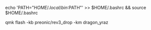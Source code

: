 
echo 'PATH="$HOME/.local/bin:$PATH"' >> $HOME/.bashrc && source $HOME/.bashrc

qmk flash -kb preonic/rev3_drop -km dragon_yraz 

